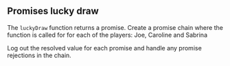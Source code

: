 ## Promises lucky draw

The `luckyDraw` function returns a promise. Create a promise chain where the function is called for for each of the players: Joe, Caroline and Sabrina

Log out the resolved value for each promise and handle any promise rejections in the chain.